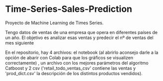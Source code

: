 # Time-Series-Sales-Prediction
Proyecto de Machine Learning de Times Series.

Tengo datos de ventas de una empresa que opera en diferentes países de un año. El objetivo es analizar esas ventas y predecir el nº de ventas del mes siguiente

En el repositorio, hay 4 archivos: el notebook (al abrirlo aconsejo darle a la opción de abarir con Colab para que los gráficos se visualizen correctamente) , un archivo con los mejores parámetros del algoritmo Catboost y  2 csv ('retail_todo_ventas_csv' contiene las ventas y 'prod_dict.csv' la descripción de los distintos productos vendidos).
